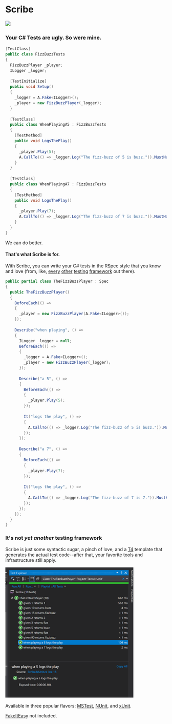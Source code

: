 # Scribe
![](https://s15.postimg.cc/4wua0nirv/scribe.png) 

### Your C# Tests are ugly. So were mine.

```c# 
[TestClass]
public class FizzBuzzTests
{
  FizzBuzzPlayer _player;
  ILogger _logger;

  [TestInitialize]
  public void Setup()
  {
    _logger = A.Fake<ILogger>();
    _player = new FizzBuzzPlayer(_logger);
  }
  
  [TestClass]
  public class WhenPlayingA5 : FizzBuzzTests
  {
    [TestMethod]
    public void LogsThePlay()
    {
      _player.Play(5);
      A.CallTo(() => _logger.Log("The fizz-buzz of 5 is buzz.")).MustHaveHappened();
    }
  }

  [TestClass]
  public class WhenPlayingA7 : FizzBuzzTests
  {
    [TestMethod]
    public void LogsThePlay()
    {
      _player.Play(7);
      A.CallTo(() => _logger.Log("The fizz-buzz of 7 is buzz.")).MustHaveHappened();
    }
  }
}
```

We can do better. 

#### That's what Scribe is for.
With Scribe, you can write your C# tests in the RSpec style that you know and love (from, like, [every](https://jasmine.github.io/) [other](https://github.com/Quick/Quick) [testing](http://rspec.info/) [framework](https://mochajs.org/) out there). 

```c#
public partial class TheFizzBuzzPlayer : Spec
{
  public TheFizzBuzzPlayer()
  {
    BeforeEach(() =>
    {
      _player = new FizzBuzzPlayer(A.Fake<ILogger>());
    });
  
    Describe("when playing", () =>
    {
      ILogger _logger = null;
      BeforeEach(() =>
      {
        _logger = A.Fake<ILogger>();
        _player = new FizzBuzzPlayer(_logger);
      });
      
      Describe("a 5", () =>
      {
        BeforeEach(() =>
        {
          _player.Play(5);
        });
          
        It("logs the play", () =>
        {
          A.CallTo(() => _logger.Log("The fizz-buzz of 5 is buzz.")).MustHaveHappened();
        });
      });
      
      Describe("a 7", () =>
      {
        BeforeEach(() =>
        {
          _player.Play(7);
        });
          
        It("logs the play", () =>
        {
          A.CallTo(() => _logger.Log("The fizz-buzz of 7 is 7.")).MustHaveHappened();
        });
      });
    });
  }
}
```


### It's not *yet another* testing framework

Scribe is just some syntactic sugar, a pinch of love, and a [T4](https://docs.microsoft.com/en-us/visualstudio/modeling/code-generation-and-t4-text-templates?view=vs-2017) template that generates the actual test code--after that, your favorite tools and infrastructure still apply.

<img alt="Test Explorer still works!" src="docs/img/test-explorer.png" style="max-width:400px !important" />

Available in three popular flavors: [MSTest](https://docs.microsoft.com/en-us/dotnet/core/testing/unit-testing-with-mstest), [NUnit](https://nunit.org/), and [xUnit](https://xunit.github.io/). 

[FakeItEasy](https://fakeiteasy.github.io/) not included.

